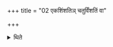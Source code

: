 +++
title = "02 एकशिंशतिञ् चतुर्विंशतिं वा"

+++

<details><summary>थिते</summary>

एकशिंशतिं चतुर्विंशतिं वा पराचीः साभिधेनीरन्वाह । एकादश प्राकृतीः । समास्त्वाग्न इति दशाग्निकीः २
</details>
